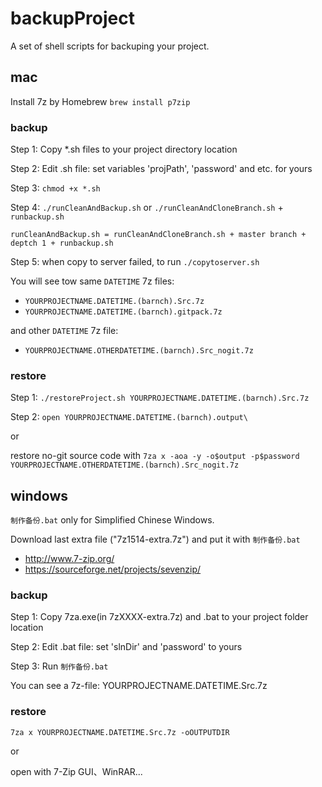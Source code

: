 # backupProject

A set of shell scripts for backuping your project.

## mac

Install 7z by Homebrew
`brew install p7zip`

### backup

Step 1: Copy *.sh files to your project directory location

Step 2: Edit .sh file: set variables 'projPath', 'password' and etc. for yours

Step 3: `chmod +x *.sh`

Step 4: `./runCleanAndBackup.sh` or `./runCleanAndCloneBranch.sh` + `runbackup.sh`
```
runCleanAndBackup.sh = runCleanAndCloneBranch.sh + master branch + deptch 1 + runbackup.sh
```

Step 5: when copy to server failed, to run `./copytoserver.sh`

You will see tow same `DATETIME` 7z files: 
* `YOURPROJECTNAME.DATETIME.(barnch).Src.7z`
* `YOURPROJECTNAME.DATETIME.(barnch).gitpack.7z`

and other `DATETIME` 7z file:
* `YOURPROJECTNAME.OTHERDATETIME.(barnch).Src_nogit.7z`

### restore

Step 1: `./restoreProject.sh YOURPROJECTNAME.DATETIME.(barnch).Src.7z`

Step 2: `open YOURPROJECTNAME.DATETIME.(barnch).output\`

or

restore no-git source code with `7za x -aoa -y -o$output -p$password YOURPROJECTNAME.OTHERDATETIME.(barnch).Src_nogit.7z`

## windows

`制作备份.bat` only for Simplified Chinese Windows.

Download last extra file ("7z1514-extra.7z") and put it with `制作备份.bat`
* http://www.7-zip.org/
* https://sourceforge.net/projects/sevenzip/


### backup

Step 1: Copy 7za.exe(in 7zXXXX-extra.7z) and .bat to your project folder location

Step 2: Edit .bat file: set 'slnDir' and 'password' to yours

Step 3: Run `制作备份.bat`

You can see a 7z-file: YOURPROJECTNAME.DATETIME.Src.7z


### restore

`7za x YOURPROJECTNAME.DATETIME.Src.7z -oOUTPUTDIR`

or

open with 7-Zip GUI、WinRAR...
